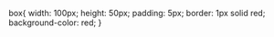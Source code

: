 box{
        width: 100px;
        height: 50px;
        padding: 5px;
        border: 1px solid red;
        background-color: red;
}
